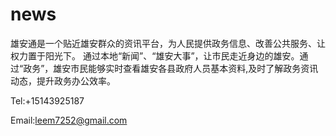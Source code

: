 # news

雄安通是一个贴近雄安群众的资讯平台，为人民提供政务信息、改善公共服务、让权力置于阳光下。
通过本地“新闻”、“雄安大事”，让市民走近身边的雄安。通过“政务”，雄安市民能够实时查看雄安各县政府人员基本资料,及时了解政务资讯动态，提升政务办公效率。

Tel:+15143925187

Email:leem7252@gmail.com
